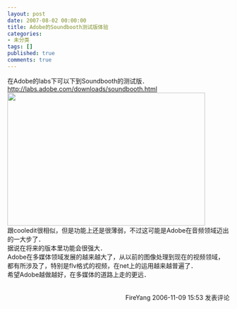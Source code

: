 ```yaml
---
layout: post
date: 2007-08-02 00:00:00
title: Adobe的Soundbooth测试版体验
categories:
- 未分类
tags: []
published: true
comments: true
---
```

<p><p>在Adobe的labs下可以下到Soundbooth的测试版．<br /><a href="http://labs.adobe.com/downloads/soundbooth.html">http://labs.adobe.com/downloads/soundbooth.html</a><br /><img height="301" alt="" src="http://www.cnblogs.com/images/cnblogs_com/fireyang/asd.jpg" width="448" border="0" /><br />跟cooledit很相似，但是功能上还是很薄弱，不过这可能是Adobe在音频领域迈出的一大步了．<br />据说在将来的版本里功能会很强大．<br />Adobe在多媒体领域发展的越来越大了，从以前的图像处理到现在的视频领域，都有所涉及了，特别是flv格式的视频，在net上的运用越来越普遍了．<br />希望Adobe越做越好，在多媒体的道路上走的更远．</p>
<img src="http://www.cnblogs.com/FireYang/aggbug/555445.html" width="1" height="1" /><br /><br /><div align="right"><a style="text-decoration:none;" href="http://FireYang.cnblogs.com/" target="_blank">FireYang</a> 2006-11-09 15:53 <a href="http://www.cnblogs.com/FireYang/archive/2006/11/09/555445.html#Feedback" target="_blank" style="text-decoration:none;">发表评论</a></div></p>
